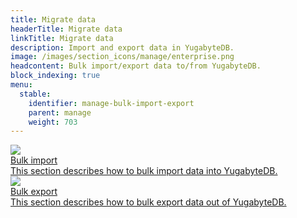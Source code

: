 ```yaml
---
title: Migrate data
headerTitle: Migrate data
linkTitle: Migrate data
description: Import and export data in YugabyteDB.
image: /images/section_icons/manage/enterprise.png
headcontent: Bulk import/export data to/from YugabyteDB.
block_indexing: true
menu:
  stable:
    identifier: manage-bulk-import-export
    parent: manage
    weight: 703
---
```


<div class="row">
  <div class="col-12 col-md-6 col-lg-12 col-xl-6">
    <a class="section-link icon-offset" href="bulk-import/">
      <div class="head">
        <img class="icon" src="/images/section_icons/index/deploy.png" aria-hidden="true" />
        <div class="title">Bulk import</div>
      </div>
      <div class="body">
        This section describes how to bulk import data into YugabyteDB.
      </div>
    </a>
  </div>
  <div class="col-12 col-md-6 col-lg-12 col-xl-6">
    <a class="section-link icon-offset" href="bulk-export/">
      <div class="head">
        <img class="icon" src="/images/section_icons/index/deploy.png" aria-hidden="true" />
        <div class="title">Bulk export</div>
      </div>
      <div class="body">
        This section describes how to bulk export data out of YugabyteDB.
      </div>
    </a>
  </div>
</div>
